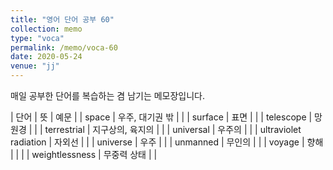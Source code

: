 ```yaml
---
title: "영어 단어 공부 60"
collection: memo
type: "voca"
permalink: /memo/voca-60
date: 2020-05-24
venue: "jj"
---
```


매일 공부한 단어를 복습하는 겸 남기는 메모장입니다.

| 단어 | 뜻 | 예문 |
| space | 우주, 대기권 밖 |  |
| surface | 표면 |  |
| telescope | 망원경 |  |
| terrestrial | 지구상의, 육지의 |  |
| universal | 우주의 |  |
| ultraviolet radiation | 자외선 |  |
| universe | 우주 |  |
| unmanned | 무인의 |  |
| voyage | 향해 |  |  |
| weightlessness | 무중력 상태 |  |














